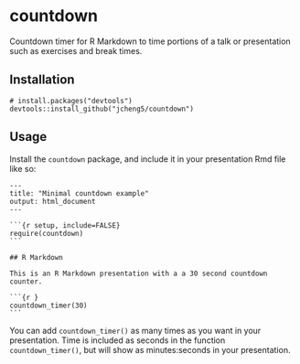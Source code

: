 # countdown

Countdown timer for R Markdown to time portions of a talk or presentation such 
as exercises and break times.

## Installation

    # install.packages("devtools")
    devtools::install_github("jcheng5/countdown")

## Usage

Install the `countdown` package, and include it in your presentation Rmd file
like so:

    ---
    title: "Minimal countdown example"
    output: html_document
    ---
    
    ```{r setup, include=FALSE}
    require(countdown)
    ```
    
    ## R Markdown
    
    This is an R Markdown presentation with a a 30 second countdown counter.
    
    ```{r }
    countdown_timer(30)
    ```
    
You can add `countdown_timer()` as many times as you want in your presentation. 
Time is included as seconds in the function `countdown_timer()`, but will show
as minutes:seconds in your presentation.
